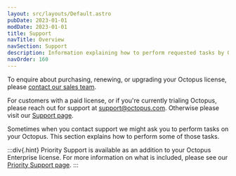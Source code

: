 ```yaml
---
layout: src/layouts/Default.astro
pubDate: 2023-01-01
modDate: 2023-01-01
title: Support
navTitle: Overview
navSection: Support
description: Information explaining how to perform requested tasks by Octopus support.
navOrder: 160
---
```


To enquire about purchasing, renewing, or upgrading your Octopus license, please [contact our sales team](https://octopus.com/company/contact). 

For customers with a paid license, or if you're currently trialing Octopus, please reach out for support at [support@octopus.com](support@octopus.com). Otherwise please visit our [Support page](https://octopus.com/support).

Sometimes when you contact support we might ask you to perform tasks on your Octopus. This section explains how to perform some of those tasks.

:::div{.hint}
Priority Support is available as an addition to your Octopus Enterprise license. For more information on what is included, please see our [Priority Support page](https://octopus.com/support/priority).
:::

